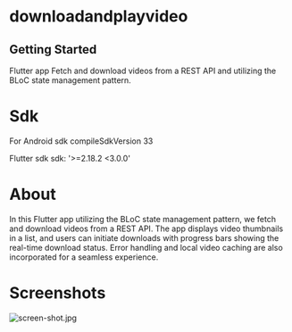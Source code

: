 # downloadandplayvideo


## Getting Started
Flutter app Fetch and download videos from a REST API and utilizing the BLoC state management pattern.

# Sdk
For Android sdk
compileSdkVersion 33

Flutter sdk
sdk: '>=2.18.2 <3.0.0'

# About
In this Flutter app utilizing the BLoC state management pattern, we fetch and download videos from a REST API. The app displays video thumbnails in a list, and users can initiate downloads with progress bars showing the real-time download status. Error handling and local video caching are also incorporated for a seamless experience.


# Screenshots
![screen-shot.jpg](https://i.postimg.cc/L5SVgGNp/screen-shot.jpg)

